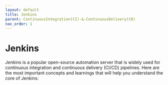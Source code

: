 ```yaml
---
layout: default
title: Jenkins
parent: ContinuousIntegration(CI)-&-ContinuousDelivery(CD)
nav_order: 1
---
```


# Jenkins
Jenkins is a popular open-source automation server that is widely used for continuous integration and continuous delivery (CI/CD) pipelines. Here are the most important concepts and learnings that will help you understand the core of Jenkins:

